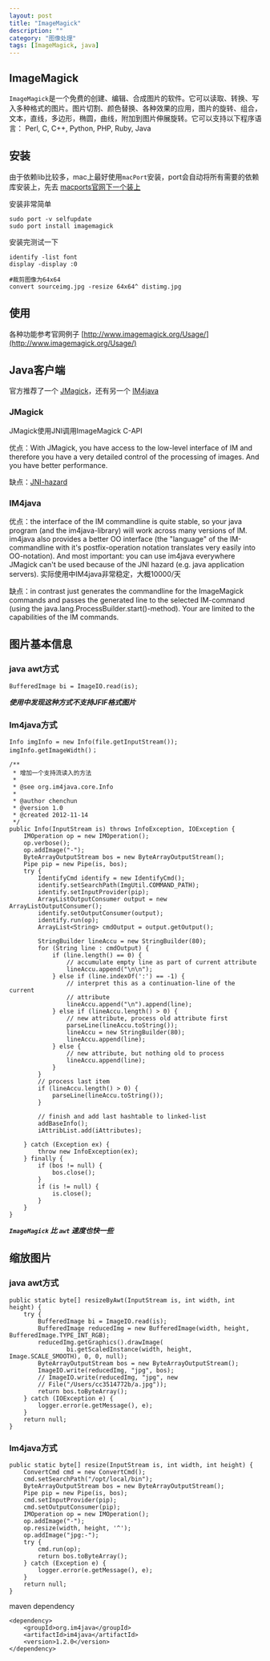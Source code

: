 ```yaml
---
layout: post
title: "ImageMagick"
description: ""
category: "图像处理"
tags: [ImageMagick, java]
---
```


## ImageMagick

`ImageMagick`是一个免费的创建、编辑、合成图片的软件。它可以读取、转换、写入多种格式的图片。图片切割、颜色替换、各种效果的应用，图片的旋转、组合，文本，直线，多边形，椭圆，曲线，附加到图片伸展旋转。它可以支持以下程序语言： Perl, C, C++, Python, PHP, Ruby, Java

## 安装

由于依赖lib比较多，mac上最好使用`macPort`安装，port会自动将所有需要的依赖库安装上，先去 [macports官网下一个装上](http://www.macports.org/)

安装非常简单

	sudo port -v selfupdate
	sudo port install imagemagick


安装完测试一下
	
	identify -list font
	display -display :0
	
	#裁剪图像为64x64
	convert sourceimg.jpg -resize 64x64^ distimg.jpg
	
## 使用

各种功能参考官网例子 [http://www.imagemagick.org/Usage/](http://www.imagemagick.org/Usage/)


## Java客户端

官方推荐了一个 [JMagick](www.jmagick.org)，还有另一个 [IM4java](http://im4java.sourceforge.net/index.html) 

### JMagick

JMagick使用JNI调用ImageMagick C-API

优点：With JMagick, you have access to the low-level interface of IM and therefore you have a very detailed control of the processing of images. And you have better performance.

缺点：[JNI-hazard](http://im4java.sourceforge.net/docs/faq.html)

### IM4java

优点：the interface of the IM commandline is quite stable, so your java program (and the im4java-library) will work across many versions of IM. im4java also provides a better OO interface (the "language" of the IM-commandline with it's postfix-operation notation translates very easily into OO-notation). And most important: you can use im4java everywhere JMagick can't be used because of the JNI hazard (e.g. java application servers).
实际使用中IM4java非常稳定，大概10000/天

缺点：in contrast just generates the commandline for the ImageMagick commands and passes the generated line to the selected IM-command (using the java.lang.ProcessBuilder.start()-method). Your are limited to the capabilities of the IM commands.


## 图片基本信息

### java awt方式

	BufferedImage bi = ImageIO.read(is);

***使用中发现这种方式不支持JFIF格式图片***	

### Im4java方式

	Info imgInfo = new Info(file.getInputStream());
	imgInfo.getImageWidth()；

	/**
	 * 增加一个支持流读入的方法
	 *
     * @see org.im4java.core.Info
     *
     * @author chenchun
     * @version 1.0
     * @created 2012-11-14
     */
	public Info(InputStream is) throws InfoException, IOException {
        IMOperation op = new IMOperation();
        op.verbose();
        op.addImage("-");
        ByteArrayOutputStream bos = new ByteArrayOutputStream();
        Pipe pip = new Pipe(is, bos);
        try {
            IdentifyCmd identify = new IdentifyCmd();
            identify.setSearchPath(ImgUtil.COMMAND_PATH);
            identify.setInputProvider(pip);
            ArrayListOutputConsumer output = new ArrayListOutputConsumer();
            identify.setOutputConsumer(output);
            identify.run(op);
            ArrayList<String> cmdOutput = output.getOutput();

            StringBuilder lineAccu = new StringBuilder(80);
            for (String line : cmdOutput) {
                if (line.length() == 0) {
                    // accumulate empty line as part of current attribute
                    lineAccu.append("\n\n");
                } else if (line.indexOf(':') == -1) {
                    // interpret this as a continuation-line of the current
                    // attribute
                    lineAccu.append("\n").append(line);
                } else if (lineAccu.length() > 0) {
                    // new attribute, process old attribute first
                    parseLine(lineAccu.toString());
                    lineAccu = new StringBuilder(80);
                    lineAccu.append(line);
                } else {
                    // new attribute, but nothing old to process
                    lineAccu.append(line);
                }
            }
            // process last item
            if (lineAccu.length() > 0) {
                parseLine(lineAccu.toString());
            }

            // finish and add last hashtable to linked-list
            addBaseInfo();
            iAttribList.add(iAttributes);

        } catch (Exception ex) {
            throw new InfoException(ex);
        } finally {
            if (bos != null) {
                bos.close();
            }
            if (is != null) {
                is.close();
            }
        }
    }

***`ImageMagick` 比 `awt` 速度也快一些***


## 缩放图片


### java awt方式

	public static byte[] resizeByAwt(InputStream is, int width, int height) {
        try {
            BufferedImage bi = ImageIO.read(is);
            BufferedImage reducedImg = new BufferedImage(width, height, BufferedImage.TYPE_INT_RGB);
            reducedImg.getGraphics().drawImage(
                    bi.getScaledInstance(width, height, Image.SCALE_SMOOTH), 0, 0, null);
            ByteArrayOutputStream bos = new ByteArrayOutputStream();
            ImageIO.write(reducedImg, "jpg", bos);
            // ImageIO.write(reducedImg, "jpg", new
            // File("/Users/cc3514772b/a.jpg"));
            return bos.toByteArray();
        } catch (IOException e) {
            logger.error(e.getMessage(), e);
        }
        return null;
    }
    
    
### Im4java方式

	public static byte[] resize(InputStream is, int width, int height) {
        ConvertCmd cmd = new ConvertCmd();
        cmd.setSearchPath("/opt/local/bin");
        ByteArrayOutputStream bos = new ByteArrayOutputStream();
        Pipe pip = new Pipe(is, bos);
        cmd.setInputProvider(pip);
        cmd.setOutputConsumer(pip);
        IMOperation op = new IMOperation();
        op.addImage("-");
        op.resize(width, height, '^');
        op.addImage("jpg:-");
        try {
            cmd.run(op);
            return bos.toByteArray();
        } catch (Exception e) {
            logger.error(e.getMessage(), e);
        }
        return null;
    }
    
maven dependency

	<dependency>
		<groupId>org.im4java</groupId>
		<artifactId>im4java</artifactId>
		<version>1.2.0</version>
    </dependency>
